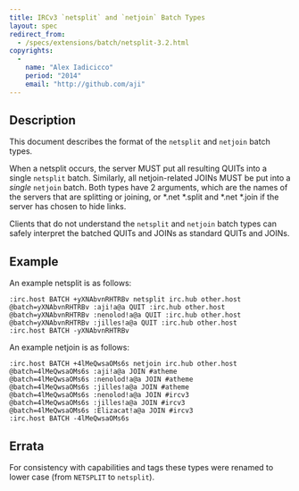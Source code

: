 ```yaml
---
title: IRCv3 `netsplit` and `netjoin` Batch Types
layout: spec
redirect_from:
  - /specs/extensions/batch/netsplit-3.2.html
copyrights:
  -
    name: "Alex Iadicicco"
    period: "2014"
    email: "http://github.com/aji"
---
```


## Description

This document describes the format of the `netsplit` and `netjoin` batch
types.

When a netsplit occurs, the server MUST put all resulting QUITs into
a single `netsplit` batch. Similarly, all netjoin-related JOINs MUST be
put into a *single* `netjoin` batch. Both types have 2 arguments, which are
the names of the servers that are splitting or joining, or *.net *.split
and *.net *.join if the server has chosen to hide links.

Clients that do not understand the `netsplit` and `netjoin` batch types
can safely interpret the batched QUITs and JOINs as standard QUITs
and JOINs.

## Example

An example netsplit is as follows:

    :irc.host BATCH +yXNAbvnRHTRBv netsplit irc.hub other.host
    @batch=yXNAbvnRHTRBv :aji!a@a QUIT :irc.hub other.host
    @batch=yXNAbvnRHTRBv :nenolod!a@a QUIT :irc.hub other.host
    @batch=yXNAbvnRHTRBv :jilles!a@a QUIT :irc.hub other.host
    :irc.host BATCH -yXNAbvnRHTRBv

An example netjoin is as follows:

    :irc.host BATCH +4lMeQwsaOMs6s netjoin irc.hub other.host
    @batch=4lMeQwsaOMs6s :aji!a@a JOIN #atheme
    @batch=4lMeQwsaOMs6s :nenolod!a@a JOIN #atheme
    @batch=4lMeQwsaOMs6s :jilles!a@a JOIN #atheme
    @batch=4lMeQwsaOMs6s :nenolod!a@a JOIN #ircv3
    @batch=4lMeQwsaOMs6s :jilles!a@a JOIN #ircv3
    @batch=4lMeQwsaOMs6s :Elizacat!a@a JOIN #ircv3
    :irc.host BATCH -4lMeQwsaOMs6s

## Errata

For consistency with capabilities and tags these types were renamed to lower case
(from `NETSPLIT` to `netsplit`).
